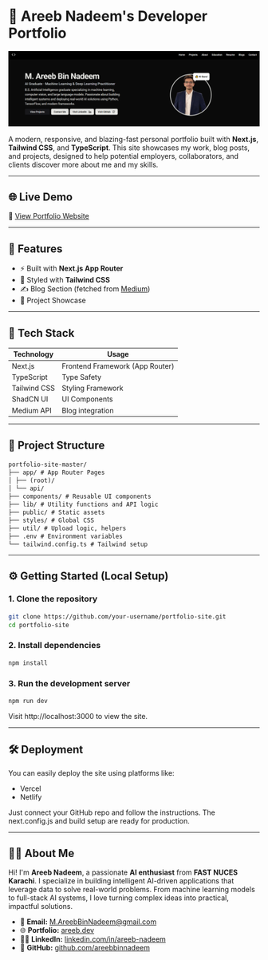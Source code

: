 # 💼 Areeb Nadeem's Developer Portfolio

![Portfolio Banner](banner.PNG) 

A modern, responsive, and blazing-fast personal portfolio built with **Next.js**, **Tailwind CSS**, and **TypeScript**. This site showcases my work, blog posts, and projects, designed to help potential employers, collaborators, and clients discover more about me and my skills.

---

## 🌐 Live Demo

🔗 [View Portfolio Website](https://your-deployed-link.vercel.app/)

---

## 🚀 Features

- ⚡ Built with **Next.js App Router** 
- 💅 Styled with **Tailwind CSS**
- ✍️ Blog Section (fetched from [Medium](https://medium.com))
- 🧠 Project Showcase

---

## 🧱 Tech Stack

| Technology     | Usage                            |
|----------------|----------------------------------|
| Next.js        | Frontend Framework (App Router)  |
| TypeScript     | Type Safety                      |
| Tailwind CSS   | Styling Framework                |
| ShadCN UI      | UI Components                    |
| Medium API     | Blog integration                 |

---

## 📁 Project Structure
```
portfolio-site-master/
├── app/ # App Router Pages
│ ├── (root)/
│ └── api/
├── components/ # Reusable UI components
├── lib/ # Utility functions and API logic
├── public/ # Static assets
├── styles/ # Global CSS
├── util/ # Upload logic, helpers
├── .env # Environment variables
└── tailwind.config.ts # Tailwind setup
```

---

## ⚙️ Getting Started (Local Setup)

### 1. Clone the repository

```bash
git clone https://github.com/your-username/portfolio-site.git
cd portfolio-site
```

### 2. Install dependencies

```bash
npm install
```

### 3. Run the development server
```bash
npm run dev
```

Visit http://localhost:3000 to view the site.

---

## 🛠️ Deployment
You can easily deploy the site using platforms like:
- Vercel
- Netlify

Just connect your GitHub repo and follow the instructions. The next.config.js and build setup are ready for production.

---

## 🙋‍♂️ About Me

Hi! I'm **Areeb Nadeem**, a passionate **AI enthusiast** from **FAST NUCES Karachi**. I specialize in building intelligent AI-driven applications that leverage data to solve real-world problems. From machine learning models to full-stack AI systems, I love turning complex ideas into practical, impactful solutions.

- 📧 **Email:** [M.AreebBinNadeem@gmail.com](mailto:M.AreebBinNadeem@gmail.com)  
- 🌐 **Portfolio:** [areeb.dev](https://areeb.dev)  
- 🧑‍💼 **LinkedIn:** [linkedin.com/in/areeb-nadeem](https://linkedin.com/in/areeb-nadeem)  
- 🐙 **GitHub:** [github.com/areebbinnadeem](https://github.com/areebbinnadeem)






